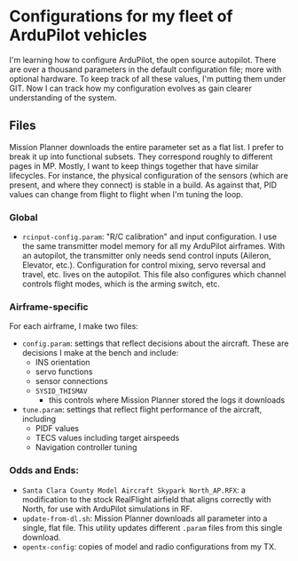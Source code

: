 # Configurations for my fleet of ArduPilot vehicles

I'm learning how to configure ArduPilot, the open source autopilot.
There are over a thousand parameters in the default configuration file; more with optional hardware.
To keep track of all these values, I'm putting them under GIT.
Now I can track how my configuration evolves as gain clearer understanding of the system.

## Files

Mission Planner downloads the entire parameter set as a flat list.
I prefer to break it up into functional subsets.
They correspond roughly to different pages in MP.
Mostly, I want to keep things together that have similar lifecycles.
For instance, the physical configuration of the sensors (which are present, and where they connect) is stable in a build.
As against that, PID values can change from flight to flight when I'm tuning the loop.

### Global

* `rcinput-config.param`: "R/C calibration" and input configuration. I use the same transmitter model memory for all my ArduPilot airframes. With an autopilot, the transmitter only needs send control inputs (Aileron, Elevator, etc.). Configuration for control mixing, servo reversal and travel, etc. lives on the autopilot. This file also configures which channel controls flight modes, which is the arming switch, etc.

### Airframe-specific

For each airframe, I make two files:

* `config.param`: settings that reflect decisions about the aircraft. These are decisions I make at the bench and include:
  * INS orientation
  * servo functions
  * sensor connections
  * `SYSID_THISMAV`
    * this controls where Mission Planner stored the logs it downloads
* `tune.param`: settings that reflect flight performance of the aircraft, including
  * PIDF values
  * TECS values including target airspeeds
  * Navigation controller tuning

### Odds and Ends:

* `Santa Clara County Model Aircraft Skypark North_AP.RFX`: a modification to the stock RealFlight airfield that aligns correctly with North, for use with ArduPilot simulations in RF.
* `update-from-dl.sh`: Mission Planner downloads all parameter into a single, flat file. This utility updates different `.param` files from this single download.
* `opentx-config`: copies of model and radio configurations from my TX.
